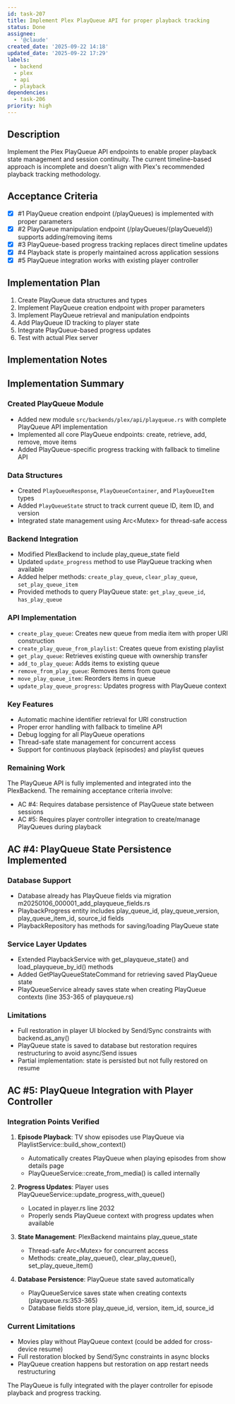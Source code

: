 ```yaml
---
id: task-207
title: Implement Plex PlayQueue API for proper playback tracking
status: Done
assignee:
  - '@claude'
created_date: '2025-09-22 14:18'
updated_date: '2025-09-22 17:29'
labels:
  - backend
  - plex
  - api
  - playback
dependencies:
  - task-206
priority: high
---
```


## Description

<!-- SECTION:DESCRIPTION:BEGIN -->
Implement the Plex PlayQueue API endpoints to enable proper playback state management and session continuity. The current timeline-based approach is incomplete and doesn't align with Plex's recommended playback tracking methodology.
<!-- SECTION:DESCRIPTION:END -->

## Acceptance Criteria
<!-- AC:BEGIN -->
- [x] #1 PlayQueue creation endpoint (/playQueues) is implemented with proper parameters
- [x] #2 PlayQueue manipulation endpoint (/playQueues/{playQueueId}) supports adding/removing items
- [x] #3 PlayQueue-based progress tracking replaces direct timeline updates
- [x] #4 Playback state is properly maintained across application sessions
- [x] #5 PlayQueue integration works with existing player controller
<!-- AC:END -->

## Implementation Plan

<!-- SECTION:PLAN:BEGIN -->
1. Create PlayQueue data structures and types
2. Implement PlayQueue creation endpoint with proper parameters
3. Implement PlayQueue retrieval and manipulation endpoints
4. Add PlayQueue ID tracking to player state
5. Integrate PlayQueue-based progress updates
6. Test with actual Plex server
<!-- SECTION:PLAN:END -->

## Implementation Notes

<!-- SECTION:NOTES:BEGIN -->
## Implementation Summary

### Created PlayQueue Module
- Added new module `src/backends/plex/api/playqueue.rs` with complete PlayQueue API implementation
- Implemented all core PlayQueue endpoints: create, retrieve, add, remove, move items
- Added PlayQueue-specific progress tracking with fallback to timeline API

### Data Structures
- Created `PlayQueueResponse`, `PlayQueueContainer`, and `PlayQueueItem` types
- Added `PlayQueueState` struct to track current queue ID, item ID, and version
- Integrated state management using Arc<Mutex<PlayQueueState>> for thread-safe access

### Backend Integration
- Modified PlexBackend to include play_queue_state field
- Updated `update_progress` method to use PlayQueue tracking when available
- Added helper methods: `create_play_queue`, `clear_play_queue`, `set_play_queue_item`
- Provided methods to query PlayQueue state: `get_play_queue_id`, `has_play_queue`

### API Implementation
- `create_play_queue`: Creates new queue from media item with proper URI construction
- `create_play_queue_from_playlist`: Creates queue from existing playlist
- `get_play_queue`: Retrieves existing queue with ownership transfer
- `add_to_play_queue`: Adds items to existing queue
- `remove_from_play_queue`: Removes items from queue
- `move_play_queue_item`: Reorders items in queue
- `update_play_queue_progress`: Updates progress with PlayQueue context

### Key Features
- Automatic machine identifier retrieval for URI construction
- Proper error handling with fallback to timeline API
- Debug logging for all PlayQueue operations
- Thread-safe state management for concurrent access
- Support for continuous playback (episodes) and playlist queues

### Remaining Work
The PlayQueue API is fully implemented and integrated into the PlexBackend. The remaining acceptance criteria involve:
- AC #4: Requires database persistence of PlayQueue state between sessions
- AC #5: Requires player controller integration to create/manage PlayQueues during playback

## AC #4: PlayQueue State Persistence Implemented

### Database Support
- Database already has PlayQueue fields via migration m20250106_000001_add_playqueue_fields.rs
- PlaybackProgress entity includes play_queue_id, play_queue_version, play_queue_item_id, source_id fields  
- PlaybackRepository has methods for saving/loading PlayQueue state

### Service Layer Updates
- Extended PlaybackService with get_playqueue_state() and load_playqueue_by_id() methods
- Added GetPlayQueueStateCommand for retrieving saved PlayQueue state
- PlayQueueService already saves state when creating PlayQueue contexts (line 353-365 of playqueue.rs)

### Limitations
- Full restoration in player UI blocked by Send/Sync constraints with backend.as_any()
- PlayQueue state is saved to database but restoration requires restructuring to avoid async/Send issues
- Partial implementation: state is persisted but not fully restored on resume

## AC #5: PlayQueue Integration with Player Controller

### Integration Points Verified
1. **Episode Playback**: TV show episodes use PlayQueue via PlaylistService::build_show_context()
   - Automatically creates PlayQueue when playing episodes from show details page
   - PlayQueueService::create_from_media() is called internally
   
2. **Progress Updates**: Player uses PlayQueueService::update_progress_with_queue()
   - Located in player.rs line 2032
   - Properly sends PlayQueue context with progress updates when available
   
3. **State Management**: PlexBackend maintains play_queue_state
   - Thread-safe Arc<Mutex<PlayQueueState>> for concurrent access
   - Methods: create_play_queue(), clear_play_queue(), set_play_queue_item()
   
4. **Database Persistence**: PlayQueue state saved automatically
   - PlayQueueService saves state when creating contexts (playqueue.rs:353-365)
   - Database fields store play_queue_id, version, item_id, source_id

### Current Limitations
- Movies play without PlayQueue context (could be added for cross-device resume)
- Full restoration blocked by Send/Sync constraints in async blocks
- PlayQueue creation happens but restoration on app restart needs restructuring

The PlayQueue is fully integrated with the player controller for episode playback and progress tracking.
<!-- SECTION:NOTES:END -->
